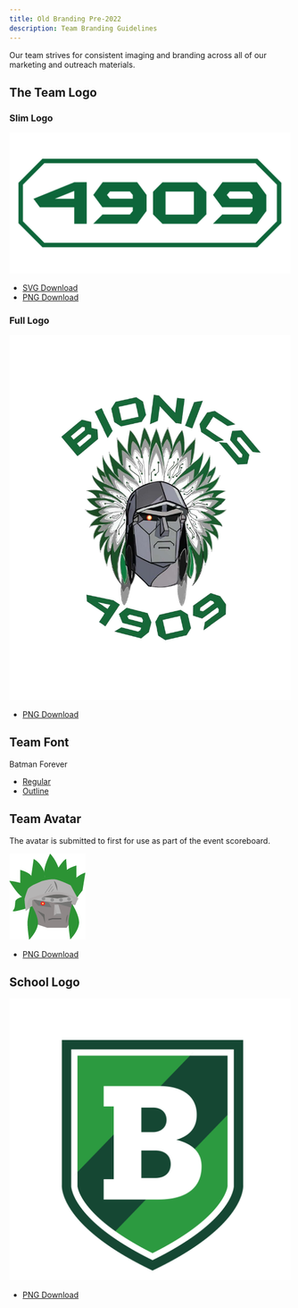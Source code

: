 ```yaml
---
title: Old Branding Pre-2022
description: Team Branding Guidelines
---
```


Our team strives for consistent imaging and branding across all of our marketing and outreach materials.

## The Team Logo

### Slim Logo
![](team-4909-logo.svg)

- [SVG Download](team-4909-logo.svg)
- [PNG Download](team-4909-logo.png)

### Full Logo
![](full-logo.png)

- [PNG Download](full-logo.png)


## Team Font
Batman Forever
- [Regular](batman-forever.ttf)
- [Outline](batman-forever-outline.ttf)

## Team Avatar
The avatar is submitted to first for use as part of the event scoreboard.

![](4909_avatar.png)
- [PNG Download](4909_avatar.png)

## School Logo

![](bmhs-crest.png)
- [PNG Download](bmhs-crest.png)
